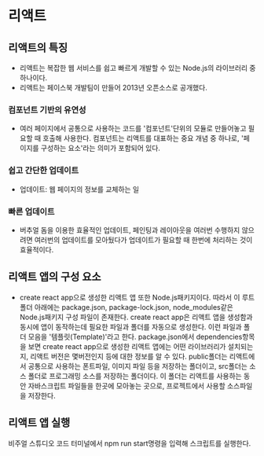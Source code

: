 # 리액트
## 리액트의 특징
- 리액트는 복잡한 웹 서비스를 쉽고 빠르게 개발할 수 있는 Node.js의 라이브러리 중 하나이다.
- 리액트는 페이스북 개발팀이 만들어 2013년 오픈소스로 공개했다.
### 컴포넌트 기반의 유연성
- 여러 페이지에서 공통으로 사용하는 코드를 '컴포넌트'단위의 모듈로 만들어놓고 필요할 때 호출해 사용한다.
컴포넌트는 리액트를 대표하는 중요 개념 중 하나로, '페이지를 구성하는 요소'라는 의미가 포함되어 있다.
### 쉽고 간단한 업데이트
- 업데이트: 웹 페이지의 정보를 교체하는 일
### 빠른 업데이트
- 버추얼 돔을 이용한 효율적인 업데이트, 페인팅과 레이아웃을 여러번 수행하지 않으려면 여러번의 업데이트를 모아뒀다가 업데이트가 필요할 때 한번에 처리하는 것이 효율적이다.
## 리액트 앱의 구성 요소
- create react app으로 생성한 리액트 앱 또한 Node.js패키지이다. 따라서 이 루트 폴더 아래에는 package.json, package-lock.json, node_modules같은 Node.js패키지 구성 파일이 존재한다.
create react app은 리액트 앱을 생성함과 동시에 앱이 동작하는데 필요한 파일과 폴더를 자동으로 생성한다. 이런 파일과 폴더 모음을 '템플릿(Template)'라고 한다.
package.json에서 dependencies항목을 보면 create react app으로 생성한 리액트 앱에는 어떤 라이브러리가 설치되는지, 리액트 버전은 몇버전인지 등에 대한 정보를 알 수 있다.
public폴더는 리액트에서 공통으로 사용하는 폰트파일, 이미지 파일 등을 저장하는 폴더이고, src폴더는 소스 폴더로 프로그래밍 소스를 저장하는 폴더이다.
이 폴더는 리액트를 사용하는 동안 자바스크립트 파일들을 한곳에 모아놓는 곳으로, 프로젝트에서 사용할 소스파일을 저장한다.
## 리액트 앱 실행
비주얼 스튜디오 코드 터미널에서 npm run start명령을 입력해 스크립트를 실행한다.